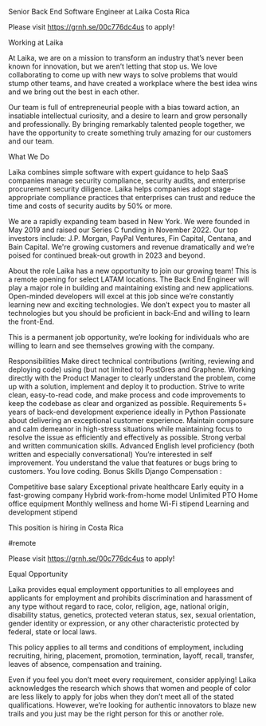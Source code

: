 Senior Back End Software Engineer
at Laika 
Costa Rica

Please visit https://grnh.se/00c776dc4us to apply!

Working at Laika

At Laika, we are on a mission to transform an industry that’s never been known for innovation, but we aren’t letting that stop us. We love collaborating to come up with new ways to solve problems that would stump other teams, and have created a workplace where the best idea wins and we bring out the best in each other.

Our team is full of entrepreneurial people with a bias toward action, an insatiable intellectual curiosity, and a desire to learn and grow personally and professionally. By bringing remarkably talented people together, we have the opportunity to create something truly amazing for our customers and our team.

 

What We Do

Laika combines simple software with expert guidance to help SaaS companies manage security compliance, security audits, and enterprise procurement security diligence. Laika helps companies adopt stage-appropriate compliance practices that enterprises can trust and reduce the time and costs of security audits by 50% or more.

We are a rapidly expanding team based in New York. We were founded in May 2019 and raised our Series C funding in November 2022. Our top investors include: J.P. Morgan, PayPal Ventures, Fin Capital, Centana, and Bain Capital. We're growing customers and revenue dramatically and we’re poised for continued break-out growth in 2023 and beyond.

About the role 
Laika has a new opportunity to join our growing team! This is a remote opening for select LATAM locations.  The Back End Engineer will play a major role in building and maintaining existing and new applications. Open-minded developers will excel at this job since we’re constantly learning new and exciting technologies. We don’t expect you to master all technologies but you should be proficient in back-End and willing to learn the front-End.

This is a permanent job opportunity, we’re looking for individuals who are willing to learn and see themselves growing with the company.

Responsibilities
Make direct technical contributions (writing, reviewing and deploying code) using (but not limited to) PostGres and Graphene.
Working directly with the Product Manager to clearly understand the problem, come up with a solution, implement and deploy it to production.
Strive to write clean, easy-to-read code, and make process and code improvements to keep the codebase as clear and organized as possible.
Requirements
5+ years of back-end development experience ideally in Python 
Passionate about delivering an exceptional customer experience.
Maintain composure and calm demeanor in high-stress situations while maintaining focus to resolve the issue as efficiently and effectively as possible.
Strong verbal and written communication skills.
Advanced English level proficiency (both written and especially conversational)
You’re interested in self improvement.
You understand the value that features or bugs bring to customers. 
You love coding.
Bonus Skills
Django
Compensation :

Competitive base salary
Exceptional private healthcare
Early equity in a fast-growing company
Hybrid work-from-home model
Unlimited PTO
Home office equipment
Monthly wellness and home Wi-Fi stipend
Learning and development stipend
 

This position is hiring in Costa Rica

#remote

Please visit https://grnh.se/00c776dc4us to apply!

Equal Opportunity

Laika provides equal employment opportunities to all employees and applicants for employment and prohibits discrimination and harassment of any type without regard to race, color, religion, age, national origin, disability status, genetics, protected veteran status, sex, sexual orientation, gender identity or expression, or any other characteristic protected by federal, state or local laws.

This policy applies to all terms and conditions of employment, including recruiting, hiring, placement, promotion, termination, layoff, recall, transfer, leaves of absence, compensation and training.

Even if you feel you don’t meet every requirement, consider applying! Laika acknowledges the research which shows that women and people of color are less likely to apply for jobs when they don’t meet all of the stated qualifications. However, we’re looking for authentic innovators to blaze new trails and you just may be the right person for this or another role.

